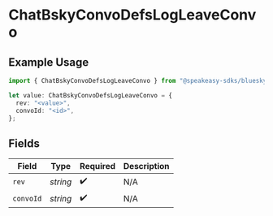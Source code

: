 # ChatBskyConvoDefsLogLeaveConvo

## Example Usage

```typescript
import { ChatBskyConvoDefsLogLeaveConvo } from "@speakeasy-sdks/bluesky/models/components";

let value: ChatBskyConvoDefsLogLeaveConvo = {
  rev: "<value>",
  convoId: "<id>",
};
```

## Fields

| Field              | Type               | Required           | Description        |
| ------------------ | ------------------ | ------------------ | ------------------ |
| `rev`              | *string*           | :heavy_check_mark: | N/A                |
| `convoId`          | *string*           | :heavy_check_mark: | N/A                |